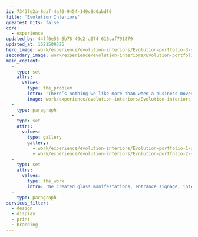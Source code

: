 ```yaml
---
id: 7343fe2a-8daf-4af0-9454-149c8d0abdf0
title: 'Evolution Interiors'
greatest_hits: false
core:
  - experience
updated_by: 44ff6e56-6b78-49e2-a074-616caf791879
updated_at: 1621500325
hero_image: work/experience/evolution-interiors/Evolution-portfolio-3-scaled.jpg
secondary_image: work/experience/evolution-interiors/Evolution-portfolio-4-scaled.jpg
main_content:
  -
    type: set
    attrs:
      values:
        type: the_problem
        intro: 'There’s nothing we like more than when a business moves into a brand-spanking new office and enlists our help in adding a splash of branding to the walls. For long-term clients Evolution, we looked to make use of the sweeping blue and green logo elements, which we felt really showed off the versatility of the brand.'
        image: work/experience/evolution-interiors/Evolution-interiors-feature.jpg
  -
    type: paragraph
  -
    type: set
    attrs:
      values:
        type: gallery
        gallery:
          - work/experience/evolution-interiors/Evolution-portfolio-1-scaled.jpg
          - work/experience/evolution-interiors/Evolution-portfolio-2-scaled.jpg
  -
    type: set
    attrs:
      values:
        type: the_work
        intro: 'We created glass manifestations, entrance signage, interior wall graphics and a meeting room table-top design, with each solution based around the concept of development, progression and moving forward. That’s Evolution.'
  -
    type: paragraph
services_filter:
  - design
  - display
  - print
  - branding
---
```

